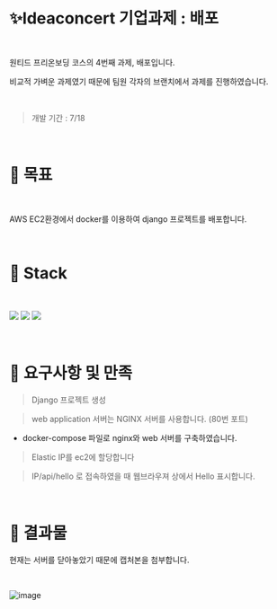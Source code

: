 
# ✨Ideaconcert 기업과제 : 배포  

<br/>

원티드 프리온보딩 코스의 4번째 과제, 배포입니다.  

비교적 가벼운 과제였기 때문에 팀원 각자의 브랜치에서 과제를 진행하였습니다.

<br/>

> 개발 기간 : 7/18 

<br/>

# 🐾 목표   

<br/>

AWS EC2환경에서 docker를 이용하여 django 프로젝트를 배포합니다.  

<br/>

# 🔨 Stack 

<br/>

<img src="https://img.shields.io/badge/Docker-2496ED?style=for-the-badge&logo=Docker&logoColor=white"> <img src="https://img.shields.io/badge/AWS-232F3E?style=for-the-badge&logo=Amazon%20AWS&logoColor=white">
<img src="https://img.shields.io/badge/Django-092E20?style=for-the-badge&logo=Django&logoColor=white">

<br/>

# 🧐 요구사항 및 만족 

> Django 프로젝트 생성  

> web application 서버는 NGINX 서버를 사용합니다. (80번 포트)  
* docker-compose 파일로 nginx와 web 서버를 구축하였습니다.

> Elastic IP를 ec2에 할당합니다

> IP/api/hello 로 접속하였을 때 웹브라우져 상에서 Hello 표시합니다.

<br/>

# 🧨 결과물 

현재는 서버를 닫아놓았기 때문에 캡처본을 첨부합니다.   

<br/>

![image](https://user-images.githubusercontent.com/87809367/182009645-090c6eeb-bbd7-42b3-b15d-07985ce9313d.png)
